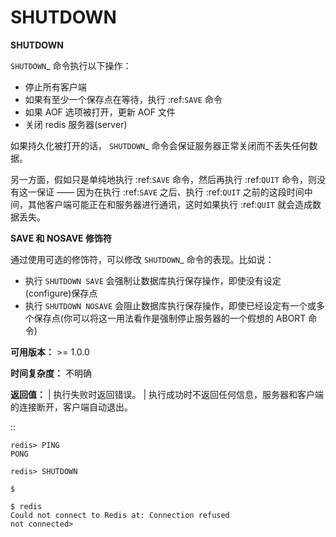# SHUTDOWN


**SHUTDOWN**

`SHUTDOWN`_ 命令执行以下操作：

- 停止所有客户端
- 如果有至少一个保存点在等待，执行 :ref:`SAVE` 命令
- 如果 AOF 选项被打开，更新 AOF 文件
- 关闭 redis 服务器(server)

如果持久化被打开的话， `SHUTDOWN`_ 命令会保证服务器正常关闭而不丢失任何数据。

另一方面，假如只是单纯地执行 :ref:`SAVE` 命令，然后再执行 :ref:`QUIT` 命令，则没有这一保证 —— 因为在执行 :ref:`SAVE` 之后、执行 :ref:`QUIT` 之前的这段时间中间，其他客户端可能正在和服务器进行通讯，这时如果执行 :ref:`QUIT` 就会造成数据丢失。

**SAVE 和 NOSAVE 修饰符**

通过使用可选的修饰符，可以修改 `SHUTDOWN`_ 命令的表现。比如说：

- 执行 ``SHUTDOWN SAVE`` 会强制让数据库执行保存操作，即使没有设定(configure)保存点
- 执行 ``SHUTDOWN NOSAVE`` 会阻止数据库执行保存操作，即使已经设定有一个或多个保存点(你可以将这一用法看作是强制停止服务器的一个假想的 ABORT 命令)

**可用版本：**
    >= 1.0.0

**时间复杂度：**
    不明确

**返回值：**
    | 执行失败时返回错误。
    | 执行成功时不返回任何信息，服务器和客户端的连接断开，客户端自动退出。

::

    redis> PING
    PONG

    redis> SHUTDOWN  

    $ 

    $ redis
    Could not connect to Redis at: Connection refused
    not connected> 
